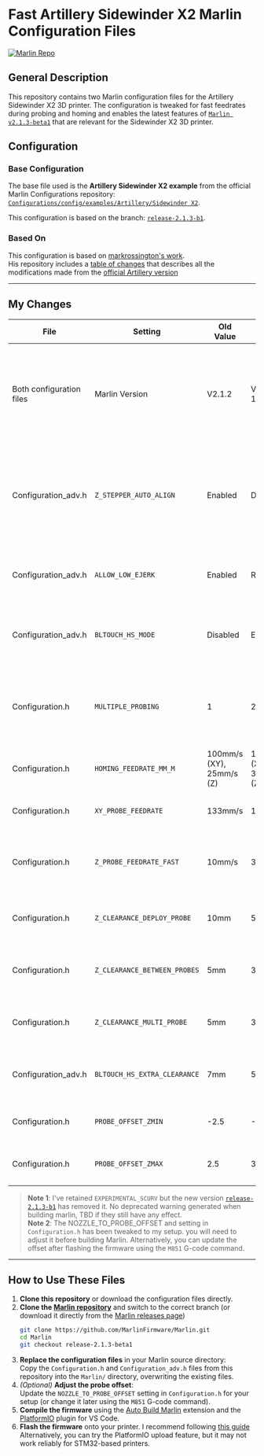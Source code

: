 # Fast Artillery Sidewinder X2 Marlin Configuration Files
[![Marlin Repo](https://img.shields.io/github/v/release/MarlinFirmware/Marlin?label=%20Marlin%20Version)](https://github.com/MarlinFirmware/Marlin/tree/release-2.1.3-beta1)

## General Description

This repository contains two Marlin configuration files for the Artillery Sidewinder X2 3D printer. The configuration is tweaked for fast feedrates during probing and homing and enables the latest features of [`Marlin v2.1.3-beta1`](https://github.com/MarlinFirmware/Marlin/tree/release-2.1.3-beta1) that are relevant for the Sidewinder X2 3D printer.

## Configuration

### Base Configuration

The base file used is the **Artillery Sidewinder X2 example** from the official Marlin Configurations repository:  
[`Configurations/config/examples/Artillery/Sidewinder X2`](https://github.com/MarlinFirmware/Configurations/tree/release-2.1.3-b1/config/examples/Artillery/Sidewinder%20X2).

This configuration is based on the branch: [`release-2.1.3-b1`](https://github.com/MarlinFirmware/Configurations/tree/release-2.1.3-b1).

### Based On 

This configuration is based on [markrossington's work](https://github.com/markrossington/sidewinder-x2-marlin).  
His repository includes a [table of changes](https://github.com/markrossington/sidewinder-x2-marlin?tab=readme-ov-file#new-features-vs-stock) that describes all the modifications made from the [official Artillery version](https://github.com/artillery3d/sidewinder-x2-firmware)


---

## My Changes

| File                      | Setting                       | Old Value                     | New Value                 | Details                                                                                                                                           |
|---------------------------|-------------------------------|-------------------------------|---------------------------|-----------------------------------------------------------------------------------------------------------------------------------                |
| Both configuration files  | Marlin Version                | V2.1.2                        | V2.1.3-1b                 | Updated MarkRossington's configuration files to the newer Marlin version, ensuring compatibility with the latest features and changes.            |
| Configuration_adv.h       | `Z_STEPPER_AUTO_ALIGN`        | Enabled                       | Disabled                  | Disabled MarkRossington setting, X2 Z-axis uses a belt to sync two stepper motors, making this setting unnecessary and potentially problematic.   |
| Configuration_adv.h       | `ALLOW_LOW_EJERK`             | Enabled                       | Removed                   | Removed MarkRossington setting, it is now deprecated in `Marlin v2.1.3-beta1`                                                                     |
| Configuration_adv.h       | `BLTOUCH_HS_MODE`             | Disabled                      | Enabled                   | Enables High-Speed mode for the BLTouch, speeding up automatic bed leveling (ABL).                                                                |
| Configuration.h           | `MULTIPLE_PROBING`            | 1                             | 2                         | Increases probing accuracy, compensating for losses due to High-Speed mode and high feedrates.                                                    |
| Configuration.h           | `HOMING_FEEDRATE_MM_M`        | 100mm/s (XY), 25mm/s (Z)      | 150mm/s (XY), 30mm/s (Z)  | Increases homing speed for all axes.                                                                                                              |
| Configuration.h           | `XY_PROBE_FEEDRATE`           | 133mm/s                       | 150mm/s                   | Adjusts the XY feedrate during probing to match faster speeds.                                                                                    |
| Configuration.h           | `Z_PROBE_FEEDRATE_FAST`       | 10mm/s                        | 30mm/s                    | Speeds up the Z-axis feedrate for the first approach when `MULTIPLE_PROBING` is set to 2.                                                         |
| Configuration.h           | `Z_CLEARANCE_DEPLOY_PROBE`    | 10mm                          | 5mm                       | Reduces travel time by lowering the clearance required to deploy the probe.                                                                       |
| Configuration.h           | `Z_CLEARANCE_BETWEEN_PROBES`  | 5mm                           | 3mm                       | Reduces clearance between probe points for faster probing.                                                                                        |
| Configuration.h           | `Z_CLEARANCE_MULTI_PROBE`     | 5mm                           | 3mm                       | Reduces clearance during multiple probe operations to save time.                                                                                  |
| Configuration_adv.h       | `BLTOUCH_HS_EXTRA_CLEARANCE`  | 7mm                           | 5mm                       | Lowers extra clearance for BLTouch High-Speed mode to save time.                                                                                  |
| Configuration.h           | `PROBE_OFFSET_ZMIN`           | -2.5                          | -3                        | Keep the sensitive probe away from the bed.                                                                                                       |
| Configuration.h           | `PROBE_OFFSET_ZMAX`           | 2.5                           | 3                         | To keep the interval symmetrical around 0.                                                                                                        |

> **Note 1**: I've retained `EXPERIMENTAL_SCURV` but the new version [`release-2.1.3-b1`](https://github.com/MarlinFirmware/Configurations/tree/release-2.1.3-b1) has removed it. No deprecated warning generated when building marlin, TBD if they still have any effect.  
> **Note 2**: The NOZZLE_TO_PROBE_OFFSET and setting in `Configuration.h` has been tweaked to my setup. you will need to adjust it before building Marlin. Alternatively, you can update the offset after flashing the firmware using the `M851` G-code command.

---

## How to Use These Files
1. **Clone this repository** or download the configuration files directly.  
2. **Clone the [Marlin repository](https://github.com/MarlinFirmware/Marlin)** and switch to the correct branch (or download it directly from the [Marlin releases page](https://github.com/MarlinFirmware/Marlin/releases))
   ```bash
   git clone https://github.com/MarlinFirmware/Marlin.git
   cd Marlin
   git checkout release-2.1.3-beta1
   ```  
3. **Replace the configuration files** in your Marlin source directory:  
   Copy the `Configuration.h` and `Configuration_adv.h` files from this repository into the `Marlin/` directory, overwriting the existing files.
4. *(Optional)* **Adjust the probe offset**:  
   Update the `NOZZLE_TO_PROBE_OFFSET` setting in `Configuration.h` for your setup (or change it later using the `M851` G-code command).  
5. **Compile the firmware** using the [Auto Build Marlin](https://marlinfw.org/docs/basics/auto_build_marlin.html) extension and the [PlatformIO](https://platformio.org/install/ide?install=vscode) plugin for VS Code.
6. **Flash the firmware** onto your printer. I recommend following [this guide]([https://www.lesimprimantes3d.fr/forum/topic/44697-tuto-comment-flasher-le-firmware-des-x2-genius-pro-hornet/](https://github.com/markrossington/sidewinder-x2-marlin/blob/main/flashing.md)) Alternatively, you can try the PlatformIO upload feature, but it may not work reliably for STM32-based printers.

